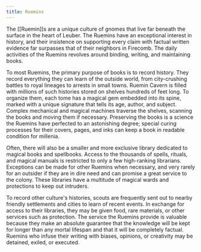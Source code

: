 ```yaml
---
title: Ruemins
---
```


The [[Ruemin]]s are a unique culture of gnomes that live far beneath the surface in the heart of Leuber. The Ruemins have an exceptional interest in history, and their insistence on supporting every claim with factual written evidence far surpasses that of their neighbors in Firecomb. The daily activities of the Ruemins revolves around binding, writing, and maintaining books.

To most Ruemins, the primary purpose of books is to record history. They record everything they can learn of the outside world, from city-crushing battles to royal lineages to arrests in small towns. Ruemin Cavern is filled with millions of such histories stored on shelves hundreds of feet long. To organize them, each tome has a magical gem embedded into its spine, marked with a unique signature that tells its age, author, and subject. Complex mechanical and magical machines traverse the shelves, scanning the books and moving them if necessary. Preserving the books is a science the Ruemins have perfected to an astonishing degree; special curing processes for their covers, pages, and inks can keep a book in readable condition for millenia.

Often, there will also be a smaller and more exclusive library dedicated to magical books and spellbooks. Access to the thousands of spells, rituals, and magical manuals is restricted to only a few high-ranking librarians. Exceptions can be made for other Ruemins when necessary, and very rarely for an outsider if they are in dire need and can promise a great service to the colony. These libraries have a multitude of magical wards and protections to keep out intruders.

To record other culture's histories, scouts are frequently sent out to nearby friendly settlements and cities to learn of recent events. In exchange for access to their libraries, they may be given food, rare materials, or other services such as protection. The service the Ruemins provide is valuable because they make an absolute guarantee that the knowledge will be kept for longer than any mortal lifespan and that it will be completely factual. Ruemins who infuse their writing with biases, opinions, or creativity may be detained, exiled, or executed.

